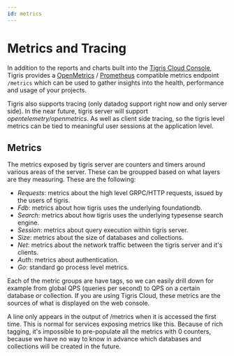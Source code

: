 ```yaml
---
id: metrics
---
```


# Metrics and Tracing

In addition to the reports and charts built into the [Tigris Cloud Console](https://console.preview.tigrisdata.cloud/),
Tigris provides a [OpenMetrics](https://openmetrics.io/) / [Prometheus](https://prometheus.io/)
compatible metrics endpoint `/metrics` which can be used to gather
insights into the health, performance and usage of your projects.

Tigris also supports tracing (only datadog support right now and only server side).
In the near future, tigris server will support _opentelemetry/openmetrics_. As
well as client side tracing, so the tigris level metrics can be tied to
meaningful user sessions at the application level.

## Metrics

The metrics exposed by tigris server are counters and timers around various areas of the server. These can be groupped based on what layers are they measuring. These are the following:

- _Requests_: metrics about the high level GRPC/HTTP requests, issued by the users of tigris.
- _Fdb_: metrics about how tigris uses the underlying foundationdb.
- _Search_: metrics about how tigris uses the underlying typesense search engine.
- _Session_: metrics about query execution within tigris server.
- _Size_: metrics about the size of databases and collections.
- _Net_: metrics about the network traffic between the tigris server and it's clients.
- _Auth_: metrics about authentication.
- _Go_: standard go process level metrics.

Each of the metric groups are have tags, so we can easily drill down for example
from global QPS (queries per second) to QPS on a certain database or collection.
If you are using Tigris Cloud, these metrics are the sources of what is displayed
on the web console.

A line only appears in the output of /metrics when it is accessed the first time.
This is normal for services exposing metrics like this. Because of rich tagging,
it's impossible to pre-populate all the metrics with 0 counters, because we have
no way to know in advance which databases and collections will be created in the
future.

